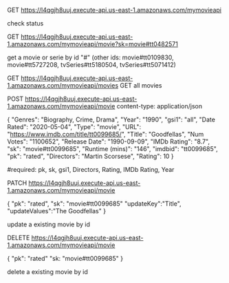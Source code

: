 GET https://l4qgjh8uuj.execute-api.us-east-1.amazonaws.com/mymovieapi 

check status

GET https://l4qgjh8uuj.execute-api.us-east-1.amazonaws.com/mymovieapi/movie?sk=movie#tt0482571 

get a movie or serie by id "<type>#<imdbid>" (other ids: movie#tt0109830,
movie#tt5727208,
tvSeries#tt5180504,
tvSeries#tt5071412)

GET https://l4qgjh8uuj.execute-api.us-east-1.amazonaws.com/mymovieapi/movies GET all movies


POST https://l4qgjh8uuj.execute-api.us-east-1.amazonaws.com/mymovieapi/movie
content-type: application/json

{ 
"Genres": "Biography, Crime, Drama", 
"Year": "1990", 
"gsi1": "all", 
"Date Rated": "2020-05-04", 
"Type": "movie", 
"URL": "https://www.imdb.com/title/tt0099685/", 
"Title": "Goodfellas", 
"Num Votes": "1100652", 
"Release Date": "1990-09-09", 
"IMDb Rating": "8.7", 
"sk": "movie#tt0099685", 
"Runtime (mins)": "146", 
"imdbid": "tt0099685", 
"pk": "rated", 
"Directors": "Martin Scorsese", 
"Rating": 10
 }

#required: pk, sk, gsi1, Directors, Rating,  IMDb Rating, Year

PATCH  https://l4qgjh8uuj.execute-api.us-east-1.amazonaws.com/mymovieapi/movie


{
    "pk": "rated",
    "sk": "movie#tt0099685"
    "updateKey":"Title",
    "updateValues":"The Goodfellas"
}

update a existing movie by id

DELETE https://l4qgjh8uuj.execute-api.us-east-1.amazonaws.com/mymovieapi/movie

{
    "pk": "rated"
    "sk: "movie#tt0099685"
}

delete a existing movie by id
